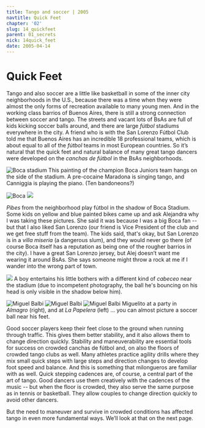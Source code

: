 ```yaml
---
title: Tango and soccer | 2005
navtitle: Quick Feet
chapter: '02'
slug: 14_quickfeet
parent: 01_secrets
nick: 14quick_feet
date: 2005-04-14
---
```


# Quick Feet

Tango and also soccer are a little like basketball in some of the inner city neighborhoods in the U.S., because there was a time when they were almost the only forms of recreation available to many young men. And in the working class barrios of Buenos Aires, there is still a strong connection between soccer and tango. The streets and vacant lots of BsAs are full of kids kicking soccer balls around, and there are large _fútbol_ stadiums everywhere in the city. A friend who is with the San Lorenzo Fútbol Club told me that Buenos Aires has an incredible 18 professional teams, which is about equal to all of the _fútbol_ teams in most European countries. So it’s natural that the quick feet and natural balance of many great tango dancers were developed on the _canchas de fútbol_ in the BsAs neighborhoods.

![Boca stadium]({{site.res}}/2_pics/14quickfeet/2.jpg)
This painting of the champion Boca Juniors team hangs on the side of the stadium. A pre-cocaine Maradona is singing tango, and Canniggia is playing the piano. (Ten bandoneons?)

![Boca]({{site.res}}/2_pics/14quickfeet/1.jpg)
![]({{site.res}}/2_pics/14quickfeet/3.jpg)

_Pibes_ from the neighborhood play fútbol in the shadow of Boca Stadium. Some kids on yellow and blue painted bikes came up and ask Alejandra why I was taking these pictures. She said it was because I was a big Boca fan -- but that I also liked San Lorenzo (our friend is Vice President of the club and we get free stuff from the team). The kids said, that's okay, but San Lorenzo is in a _villa miseria_ (a dangerous slum), and they would never go there (of course Boca itself has a reputation as being one of the rougher barrios in the city). I have a great San Lorenzo jersey, but Alej doesn’t want me wearing it around BsAs. She says someone might throw a rock at me if I wander into the wrong part of town.

![]({{site.res}}/2_pics/14quickfeet/4.jpg)
A boy entertains his little bothers with a different kind of _cabeceo_ near the stadium (due to incompetent  photography, the ball he's bouncing on his head is only visible in the shadow below him).

![Miguel Balbi]({{site.res}}/2_pics/14quickfeet/7.jpg)
![Miguel Balbi]({{site.res}}/2_pics/14quickfeet/5.jpg)
![Miguel Balbi]({{site.res}}/2_pics/14quickfeet/8.jpg)
Miguelito at a party in _Almagro_ (right), and at _La Papelera_ (left) ... you can almost picture a soccer ball near his feet.

Good soccer players keep their feet close to the ground when running through traffic.
This gives them better stability, and it also allows them to change direction quickly.
Stability and maneuverability are essential tools for success on crowded canchas de fútbol and, on also the floors of crowded tango clubs as well.
Many athletes practice agility drills where they mix small quick steps with large steps and direction changes to develop foot speed and balance.
And this is something that milongueros are familiar with as well.
Quick stepping cadences are, of course, a central part of the art of tango.
Good dancers use them creatively with the cadences of the music -- but when the floor is crowded, they also serve the same purpose as in tennis or basketball.
They allow couples to change direction quickly to avoid other dancers.

But the need to maneuver and survive in crowded conditions has affected tango in even more fundamental ways. We’ll look at that on the next page.
